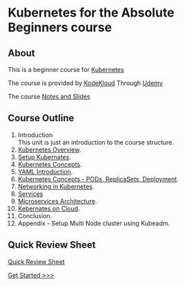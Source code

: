 # Kubernetes for the Absolute Beginners course
## About
This is a beginner course for [Kubernetes](https://kubernetes.io/)

The course is provided by [KodeKloud](https://kodekloud.com/) Through [Udemy](https://www.udemy.com/share/101to43@LrgBm-qi3BUXBuoMETpgf8B9kekfua1Ns_ofRpaJAdcZWsSEUBTRsCAc7eTgVqZQLw==/)

The course [Notes and Slides](/Kubernetes-For-Beginners-Mumshad_Mannambeth.pdf)

## Course Outline
1. Introduction  
    This unit is just an introduction to the course structure.
2. [Kubernetes Overview](./unit02-k8s-overview/README.md).
3. [Setup Kubernates](./unit03-setup-k8/README.md).
4. [Kubernetes Concepts](./unit04-k8s-concepts/README.md).
5. [YAML Introduction](./unit05-yaml-introduction/README.md).
6. [Kubernetes Concepts - PODs, ReplicaSets, Deployment](./unit06-k8s-concepts-pods-replicaSets-deployment/README.md).
7. [Networking in Kubernetes](./unit07-k8s-networking/README.md).
8. [Services](./unit08-services/README.md)
9. [Microservices Architecture](./unit09-microservices/README.md).
10. [Kebernates on Cloud](./unit10-k8s-cloud/README.md).
11. Conclusion.
12. Appendix - Setup Multi Node cluster using Kubeadm.


## Quick Review Sheet
[Quick Review Sheet](./Review-Sheet.md)

[Get Started >>>](./unit02-k8s-overview/README.md)